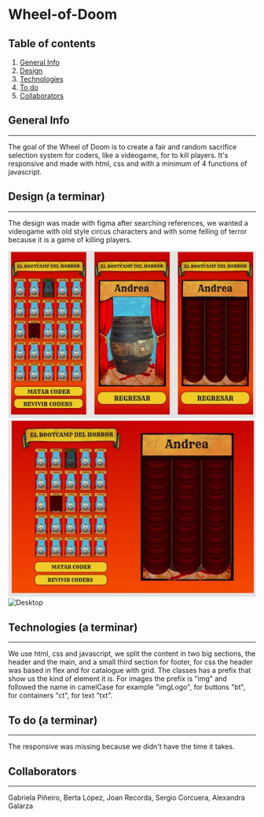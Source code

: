 # Wheel-of-Doom

## Table of contents

1. [General Info](#general-info)
2. [Design](#design)
3. [Technologies](#technologies)
4. [To do](#to-do)
5. [Collaborators](#collaborators)

## General Info
***

The goal of the Wheel of Doom is to create a fair and random sacrifice selection system for coders, like a videogame, for to kill players. It's responsive and made with html, css and with a minimum of 4 functions of javascript.

## Design (a terminar)
***
The design was made with figma after searching references, we wanted a videogame with old style circus characters and with some felling of terror because it is a game of killing players. 

![Mobile](./img/Figma_Mobil.jpg)
![Tablet](./img/Figma_Tablet.jpg)
![Desktop](./img/)

## Technologies (a terminar)
***
We use html, css and javascript, we split the content in two big sections, the header and the main, and a small third section for footer, for css the header was based in flex and for catalogue with grid. The classes has a prefix that show us the kind of element it is. For images the prefix is "img" and followed the name in camelCase for example "imgLogo", for buttons "bt", for containers "ct", for text "txt".

## To do (a terminar)
***
The responsive was missing because we didn't have the time it takes.

## Collaborators
***
Gabriela Piñeiro,
Berta López,
Joan Recorda,
Sergio Corcuera,
Alexandra Galarza
